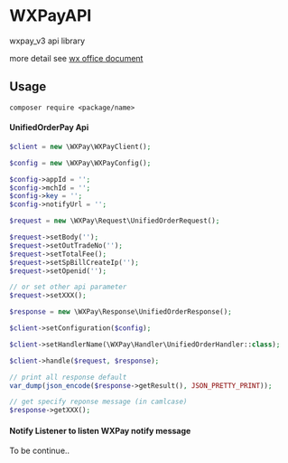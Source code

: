 # WXPayAPI

wxpay_v3 api library

more detail see [wx office document](https://pay.weixin.qq.com/wiki/doc/api/jsapi.php?chapter=9_1)

## Usage

```shell
composer require <package/name>
```

#### UnifiedOrderPay Api
```php
$client = new \WXPay\WXPayClient();

$config = new \WXPay\WXPayConfig();

$config->appId = '';
$config->mchId = '';
$config->key = '';
$config->notifyUrl = '';

$request = new \WXPay\Request\UnifiedOrderRequest();

$request->setBody('');
$request->setOutTradeNo('');
$request->setTotalFee();
$request->setSpBillCreateIp('');
$request->setOpenid('');

// or set other api parameter
$request->setXXX();

$response = new \WXPay\Response\UnifiedOrderResponse();

$client->setConfiguration($config);

$client->setHandlerName(\WXPay\Handler\UnifiedOrderHandler::class);

$client->handle($request, $response);

// print all response default
var_dump(json_encode($response->getResult(), JSON_PRETTY_PRINT));

// get specify reponse message (in camlcase)
$response->getXXX();

```

#### Notify Listener to listen WXPay notify message

To be continue..